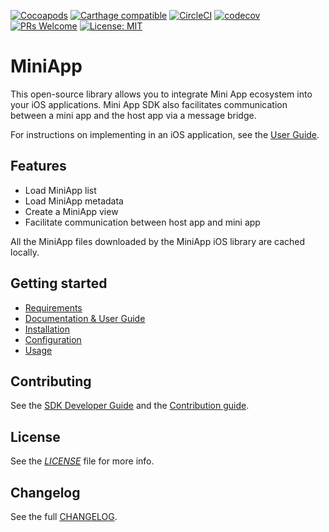 [![Cocoapods](https://img.shields.io/cocoapods/v/MiniApp)](https://cocoapods.org/pods/MiniApp)
[![Carthage compatible](https://img.shields.io/badge/Carthage-compatible-4BC51D.svg?style=flat)](https://github.com/Carthage/Carthage)
[![CircleCI](https://dl.circleci.com/status-badge/img/gh/rakutentech/ios-miniapp/tree/master.svg?style=svg)](https://dl.circleci.com/status-badge/redirect/gh/rakutentech/ios-miniapp/tree/master)
[![codecov](https://codecov.io/gh/rakutentech/ios-miniapp/branch/master/graph/badge.svg)](https://codecov.io/gh/rakutentech/ios-miniapp)
[![PRs Welcome](https://img.shields.io/badge/PRs-welcome-brightgreen.svg?style=flat-square)](http://makeapullrequest.com)
[![License: MIT](https://img.shields.io/badge/License-MIT-green.svg)](https://opensource.org/licenses/MIT)

# MiniApp

This open-source library allows you to integrate Mini App ecosystem into your iOS applications. 
Mini App SDK also facilitates communication between a mini app and the host app via a message bridge.

For instructions on implementing in an iOS application, see the [User Guide](https://rakutentech.github.io/ios-miniapp/).

## Features

- Load MiniApp list
- Load MiniApp metadata
- Create a MiniApp view
- Facilitate communication between host app and mini app

All the MiniApp files downloaded by the MiniApp iOS library are cached locally.

## Getting started

* [Requirements](https://rakutentech.github.io/ios-miniapp#requirements)
* [Documentation & User Guide](https://rakutentech.github.io/ios-miniapp/)
* [Installation](https://rakutentech.github.io/ios-miniapp#installation)
* [Configuration](https://rakutentech.github.io/ios-miniapp#configuration)
* [Usage](https://rakutentech.github.io/ios-miniapp#usage)

## Contributing

See the [SDK Developer Guide](https://github.com/rakutentech/ios-miniapp/blob/master/DEV.md) and the [Contribution guide](https://github.com/rakutentech/ios-miniapp/blob/master/.github/CONTRIBUTING.md).

## License

See the *[LICENSE](https://github.com/rakutentech/ios-miniapp/blob/master/LICENSE)* file for more info.

## Changelog

See the full [CHANGELOG](https://github.com/rakutentech/ios-miniapp/blob/master/CHANGELOG.md).

